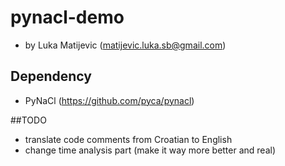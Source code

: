 pynacl-demo
===========
- by Luka Matijevic (matijevic.luka.sb@gmail.com)

## Dependency
- PyNaCl (https://github.com/pyca/pynacl)

##TODO
- translate code comments from Croatian to English
- change time analysis part (make it way more better and real)
